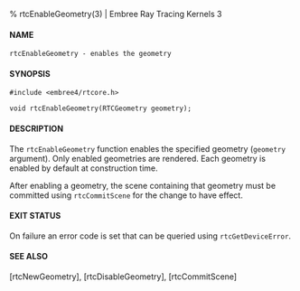 % rtcEnableGeometry(3) | Embree Ray Tracing Kernels 3

#### NAME

    rtcEnableGeometry - enables the geometry

#### SYNOPSIS

    #include <embree4/rtcore.h>

    void rtcEnableGeometry(RTCGeometry geometry);

#### DESCRIPTION

The `rtcEnableGeometry` function enables the specified geometry
(`geometry` argument). Only enabled geometries are rendered. Each
geometry is enabled by default at construction time.

After enabling a geometry, the scene containing that geometry must be
committed using `rtcCommitScene` for the change to have effect.

#### EXIT STATUS

On failure an error code is set that can be queried using
`rtcGetDeviceError`.

#### SEE ALSO

[rtcNewGeometry], [rtcDisableGeometry], [rtcCommitScene]
